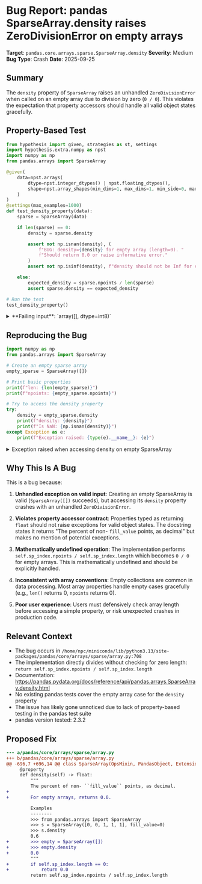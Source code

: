 # Bug Report: pandas SparseArray.density raises ZeroDivisionError on empty arrays

**Target**: `pandas.core.arrays.sparse.SparseArray.density`
**Severity**: Medium
**Bug Type**: Crash
**Date**: 2025-09-25

## Summary

The `density` property of `SparseArray` raises an unhandled `ZeroDivisionError` when called on an empty array due to division by zero (`0 / 0`). This violates the expectation that property accessors should handle all valid object states gracefully.

## Property-Based Test

```python
from hypothesis import given, strategies as st, settings
import hypothesis.extra.numpy as npst
import numpy as np
from pandas.arrays import SparseArray

@given(
    data=npst.arrays(
        dtype=npst.integer_dtypes() | npst.floating_dtypes(),
        shape=npst.array_shapes(min_dims=1, max_dims=1, min_side=0, max_side=100)
    )
)
@settings(max_examples=1000)
def test_density_property(data):
    sparse = SparseArray(data)

    if len(sparse) == 0:
        density = sparse.density

        assert not np.isnan(density), (
            f"BUG: density={density} for empty array (length=0). "
            f"Should return 0.0 or raise informative error."
        )
        assert not np.isinf(density), f"density should not be Inf for empty array"

    else:
        expected_density = sparse.npoints / len(sparse)
        assert sparse.density == expected_density

# Run the test
test_density_property()
```

<details>

<summary>
**Failing input**: `array([], dtype=int8)`
</summary>
```
Traceback (most recent call last):
  File "/home/npc/pbt/agentic-pbt/worker_/11/hypo.py", line 30, in <module>
    test_density_property()
    ~~~~~~~~~~~~~~~~~~~~~^^
  File "/home/npc/pbt/agentic-pbt/worker_/11/hypo.py", line 7, in test_density_property
    data=npst.arrays(
              ^^^
  File "/home/npc/miniconda/lib/python3.13/site-packages/hypothesis/core.py", line 2124, in wrapped_test
    raise the_error_hypothesis_found
  File "/home/npc/pbt/agentic-pbt/worker_/11/hypo.py", line 17, in test_density_property
    density = sparse.density
              ^^^^^^^^^^^^^^
  File "/home/npc/miniconda/lib/python3.13/site-packages/pandas/core/arrays/sparse/array.py", line 708, in density
    return self.sp_index.npoints / self.sp_index.length
           ~~~~~~~~~~~~~~~~~~~~~~^~~~~~~~~~~~~~~~~~~~~~
ZeroDivisionError: division by zero
Falsifying example: test_density_property(
    data=array([], dtype=int8),
)
Explanation:
    These lines were always and only run by failing examples:
        /home/npc/pbt/agentic-pbt/worker_/11/hypo.py:17
```
</details>

## Reproducing the Bug

```python
import numpy as np
from pandas.arrays import SparseArray

# Create an empty sparse array
empty_sparse = SparseArray([])

# Print basic properties
print(f"len: {len(empty_sparse)}")
print(f"npoints: {empty_sparse.npoints}")

# Try to access the density property
try:
    density = empty_sparse.density
    print(f"density: {density}")
    print(f"Is NaN: {np.isnan(density)}")
except Exception as e:
    print(f"Exception raised: {type(e).__name__}: {e}")
```

<details>

<summary>
Exception raised when accessing density on empty SparseArray
</summary>
```
len: 0
npoints: 0
Exception raised: ZeroDivisionError: division by zero
```
</details>

## Why This Is A Bug

This is a bug because:

1. **Unhandled exception on valid input**: Creating an empty SparseArray is valid (`SparseArray([])` succeeds), but accessing its `density` property crashes with an unhandled `ZeroDivisionError`.

2. **Violates property accessor contract**: Properties typed as returning `float` should not raise exceptions for valid object states. The docstring states it returns "The percent of non- ``fill_value`` points, as decimal" but makes no mention of potential exceptions.

3. **Mathematically undefined operation**: The implementation performs `self.sp_index.npoints / self.sp_index.length` which becomes `0 / 0` for empty arrays. This is mathematically undefined and should be explicitly handled.

4. **Inconsistent with array conventions**: Empty collections are common in data processing. Most array properties handle empty cases gracefully (e.g., `len()` returns 0, `npoints` returns 0).

5. **Poor user experience**: Users must defensively check array length before accessing a simple property, or risk unexpected crashes in production code.

## Relevant Context

- The bug occurs in `/home/npc/miniconda/lib/python3.13/site-packages/pandas/core/arrays/sparse/array.py:708`
- The implementation directly divides without checking for zero length: `return self.sp_index.npoints / self.sp_index.length`
- Documentation: https://pandas.pydata.org/docs/reference/api/pandas.arrays.SparseArray.density.html
- No existing pandas tests cover the empty array case for the `density` property
- The issue has likely gone unnoticed due to lack of property-based testing in the pandas test suite
- pandas version tested: 2.3.2

## Proposed Fix

```diff
--- a/pandas/core/arrays/sparse/array.py
+++ b/pandas/core/arrays/sparse/array.py
@@ -696,7 +696,14 @@ class SparseArray(OpsMixin, PandasObject, ExtensionArray):
     @property
     def density(self) -> float:
         """
         The percent of non- ``fill_value`` points, as decimal.
+
+        For empty arrays, returns 0.0.

         Examples
         --------
         >>> from pandas.arrays import SparseArray
         >>> s = SparseArray([0, 0, 1, 1, 1], fill_value=0)
         >>> s.density
         0.6
+        >>> empty = SparseArray([])
+        >>> empty.density
+        0.0
         """
+        if self.sp_index.length == 0:
+            return 0.0
         return self.sp_index.npoints / self.sp_index.length
```